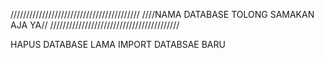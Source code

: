 /////////////////////////////////////////
////NAMA DATABASE TOLONG SAMAKAN AJA YA//
/////////////////////////////////////////

HAPUS DATABASE LAMA IMPORT DATABSAE BARU